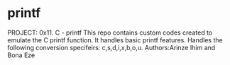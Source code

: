# printf
PROJECT: 0x11. C - printf
This repo contains custom codes created to emulate the C printf function.
It handles basic printf features.
Handles the following conversion specifeirs: c,s,d,i,x,b,o,u.
Authors:Arinze Ihim and Bona Eze
